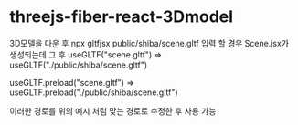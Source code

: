 # threejs-fiber-react-3Dmodel

3D모델을 다운 후 npx gltfjsx public/shiba/scene.gltf 입력 할 경우 Scene.jsx가 생성되는데 그 후 
useGLTF("scene.gltf") => useGLTF("./public/shiba/scene.gltf")

useGLTF.preload("scene.gltf") => useGLTF.preload("./public/shiba/scene.gltf")

이러한 경로를 위의 예시 처럼 맞는 경로로 수정한 후 사용 가능

